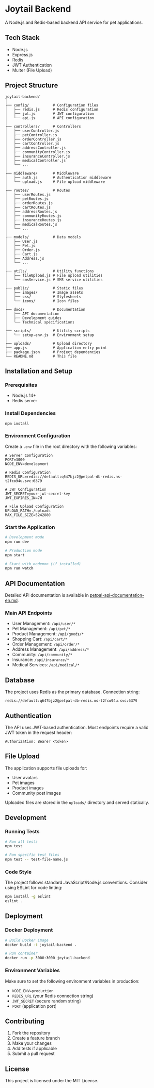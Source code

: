 # Joytail Backend

A Node.js and Redis-based backend API service for pet applications.

## Tech Stack

- Node.js
- Express.js
- Redis
- JWT Authentication
- Multer (File Upload)

## Project Structure

```
joytail-backend/
│
├── config/           # Configuration files
│   ├── redis.js      # Redis configuration
│   ├── jwt.js        # JWT configuration
│   └── api.js        # API configuration
│
├── controllers/      # Controllers
│   ├── userController.js
│   ├── petController.js
│   ├── orderController.js
│   ├── cartController.js
│   ├── addressController.js
│   ├── communityController.js
│   ├── insuranceController.js
│   ├── medicalController.js
│   └── ...
│
├── middleware/       # Middleware
│   ├── auth.js       # Authentication middleware
│   └── upload.js     # File upload middleware
│
├── routes/           # Routes
│   ├── userRoutes.js
│   ├── petRoutes.js
│   ├── orderRoutes.js
│   ├── cartRoutes.js
│   ├── addressRoutes.js
│   ├── communityRoutes.js
│   ├── insuranceRoutes.js
│   ├── medicalRoutes.js
│   └── ...
│
├── models/           # Data models
│   ├── User.js
│   ├── Pet.js
│   ├── Order.js
│   ├── Cart.js
│   ├── Address.js
│   └── ...
│
├── utils/            # Utility functions
│   ├── fileUpload.js # File upload utilities
│   └── smsService.js # SMS service utilities
│
├── public/           # Static files
│   ├── images/       # Image assets
│   ├── css/          # Stylesheets
│   └── icons/        # Icon files
│
├── docs/             # Documentation
│   ├── API documentation
│   ├── Development guides
│   └── Technical specifications
│
├── scripts/          # Utility scripts
│   └── setup-env.js  # Environment setup
│
├── uploads/          # Upload directory
├── app.js            # Application entry point
├── package.json      # Project dependencies
└── README.md         # This file
```

## Installation and Setup

### Prerequisites

- Node.js 14+
- Redis server

### Install Dependencies

```bash
npm install
```

### Environment Configuration

Create a `.env` file in the root directory with the following variables:

```env
# Server Configuration
PORT=3000
NODE_ENV=development

# Redis Configuration
REDIS_URL=redis://default:q647bjz2@petpal-db-redis.ns-t2fco94u.svc:6379

# JWT Configuration
JWT_SECRET=your-jwt-secret-key
JWT_EXPIRES_IN=7d

# File Upload Configuration
UPLOAD_PATH=./uploads
MAX_FILE_SIZE=5242880
```

### Start the Application

```bash
# Development mode
npm run dev

# Production mode
npm start

# Start with nodemon (if installed)
npm run watch
```

## API Documentation

Detailed API documentation is available in [petpal-api-documentation-en.md](petpal-api-documentation-en.md).

### Main API Endpoints

- User Management: `/api/user/*`
- Pet Management: `/api/pet/*`
- Product Management: `/api/goods/*`
- Shopping Cart: `/api/cart/*`
- Order Management: `/api/order/*`
- Address Management: `/api/address/*`
- Community: `/api/community/*`
- Insurance: `/api/insurance/*`
- Medical Services: `/api/medical/*`

## Database

The project uses Redis as the primary database. Connection string:

```
redis://default:q647bjz2@petpal-db-redis.ns-t2fco94u.svc:6379
```

## Authentication

The API uses JWT-based authentication. Most endpoints require a valid JWT token in the request header:

```
Authorization: Bearer <token>
```

## File Upload

The application supports file uploads for:
- User avatars
- Pet images
- Product images
- Community post images

Uploaded files are stored in the `uploads/` directory and served statically.

## Development

### Running Tests

```bash
# Run all tests
npm test

# Run specific test files
npm test -- test-file-name.js
```

### Code Style

The project follows standard JavaScript/Node.js conventions. Consider using ESLint for code linting:

```bash
npm install -g eslint
eslint .
```

## Deployment

### Docker Deployment

```bash
# Build Docker image
docker build -t joytail-backend .

# Run container
docker run -p 3000:3000 joytail-backend
```

### Environment Variables

Make sure to set the following environment variables in production:

- `NODE_ENV=production`
- `REDIS_URL` (your Redis connection string)
- `JWT_SECRET` (secure random string)
- `PORT` (application port)

## Contributing

1. Fork the repository
2. Create a feature branch
3. Make your changes
4. Add tests if applicable
5. Submit a pull request

## License

This project is licensed under the MIT License. 